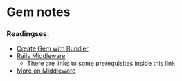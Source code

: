 # Gem notes

### Readingses:
- [Create Gem with Bundler](https://bundler.io/v1.13/guides/creating_gem)
- [Rails Middleware](https://ieftimov.com/writing-rails-middleware)
  - There are links to some prerequisites inside this link
- [More on Middleware](https://www.viget.com/articles/refactoring-patterns-the-rails-middleware-response-handler/)
